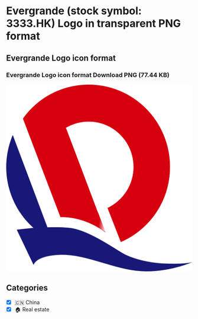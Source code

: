 # Evergrande (stock symbol: 3333.HK) Logo in transparent PNG format

## Evergrande Logo icon format

### Evergrande Logo icon format Download PNG (77.44 KB)

![Evergrande Logo icon format Download PNG (77.44 KB)](/img/orig/3333.HK-29e58032.png)



## Categories
- [x] 🇨🇳 China
- [x] 🏠 Real estate
